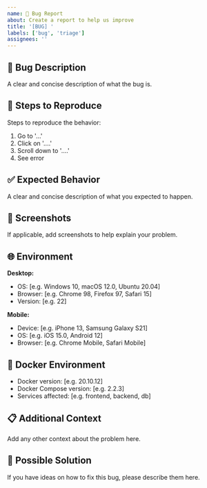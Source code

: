 ```yaml
---
name: 🐛 Bug Report
about: Create a report to help us improve
title: '[BUG] '
labels: ['bug', 'triage']
assignees: ''
---
```


## 🐛 Bug Description
A clear and concise description of what the bug is.

## 🔄 Steps to Reproduce
Steps to reproduce the behavior:
1. Go to '...'
2. Click on '....'
3. Scroll down to '....'
4. See error

## ✅ Expected Behavior
A clear and concise description of what you expected to happen.

## 📸 Screenshots
If applicable, add screenshots to help explain your problem.

## 🌐 Environment
**Desktop:**
- OS: [e.g. Windows 10, macOS 12.0, Ubuntu 20.04]
- Browser: [e.g. Chrome 98, Firefox 97, Safari 15]
- Version: [e.g. 22]

**Mobile:**
- Device: [e.g. iPhone 13, Samsung Galaxy S21]
- OS: [e.g. iOS 15.0, Android 12]
- Browser: [e.g. Chrome Mobile, Safari Mobile]

## 🐳 Docker Environment
- Docker version: [e.g. 20.10.12]
- Docker Compose version: [e.g. 2.2.3]
- Services affected: [e.g. frontend, backend, db]

## 📋 Additional Context
Add any other context about the problem here.

## 🔧 Possible Solution
If you have ideas on how to fix this bug, please describe them here.